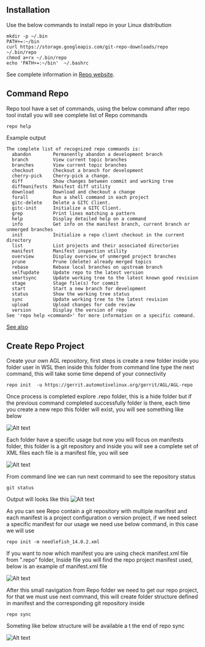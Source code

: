 ## Installation 

Use the below commands to install repo in your Linux distribution 

```
mkdir -p ~/.bin
PATH+=:~/bin
curl https://storage.googleapis.com/git-repo-downloads/repo  ~/.bin/repo
chmod a+rx ~/.bin/repo
echo 'PATH+=:~/bin'  ~/.bashrc
```

 See complete information in [Repo website](https://android.googlesource.com/tools/repo). 

## Command Repo

Repo tool have a set of commands, using the below command after repo tool install you will see complete list of Repo commands

```
repo help
```
Example output 
```
The complete list of recognized repo commands is:
  abandon        Permanently abandon a development branch
  branch         View current topic branches
  branches       View current topic branches
  checkout       Checkout a branch for development
  cherry-pick    Cherry-pick a change.
  diff           Show changes between commit and working tree
  diffmanifests  Manifest diff utility
  download       Download and checkout a change
  forall         Run a shell command in each project
  gitc-delete    Delete a GITC Client.
  gitc-init      Initialize a GITC Client.
  grep           Print lines matching a pattern
  help           Display detailed help on a command
  info           Get info on the manifest branch, current branch or unmerged branches
  init           Initialize a repo client checkout in the current directory
  list           List projects and their associated directories
  manifest       Manifest inspection utility
  overview       Display overview of unmerged project branches
  prune          Prune (delete) already merged topics
  rebase         Rebase local branches on upstream branch
  selfupdate     Update repo to the latest version
  smartsync      Update working tree to the latest known good revision
  stage          Stage file(s) for commit
  start          Start a new branch for development
  status         Show the working tree status
  sync           Update working tree to the latest revision
  upload         Upload changes for code review
  version        Display the version of repo
See 'repo help <command>' for more information on a specific command.
```
[See also](https://wladimir-tm4pda.github.io/source/git-repo.html#:~:text=Repo%20command%20reference) 

## Create Repo Project


Create your own AGL repository, first steps is create a new folder inside you folder user in WSL then inside this folder from command line type the next command, this will take some time depend of your connectivity

```repo init  -u https://gerrit.automotivelinux.org/gerrit/AGL/AGL-repo```

Once process is completed explore .repo folder, this is a hide folder but if the previous command completed successfully folder is there, each time you create a new repo this folder will exist, you will see something like below

![Alt text](./media/image-5.png)

Each folder have a specific usage but now you will focus on manifests folder, this folder is a git repository and inside you will see a complete set of XML files each file is a manifest file, you will see

![Alt text](./media/image-6.png)

From command line we can run next command to see the repository status
```
git status
```
Output will looks like this
![Alt text](./media/image-7.png)

As you can see Repo contain a git repository with multiple manifest and each manifest is a project configuration o version project, if we need select a specific manifest for our usage we need use below command, in this case we will use 

```
repo init -m needlefish_14.0.2.xml
```

If you want to now which manifest you are using check manifest.xml file from "\.repo" folder, Inside file you will find the repo project manifest used, below is an example of manifest.xml file


![Alt text](./media/image-8.png)

After this small navigation from Repo folder we need to get our repo project, for that we must use next command, this will create folder structure defined in manifest and the corresponding git repository inside

```
repo sync
```

Someting like below structure will be available a t the end of repo sync 

![Alt text](./media/image-9.png)